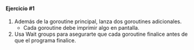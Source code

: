 #### Ejercicio #1

1. Además de la goroutine principal, lanza dos goroutines adicionales.
    * Cada goroutine debe imprimir algo en pantalla.
2. Usa Wait groups para asegurarte que cada goroutine finalice antes de que el programa finalice.